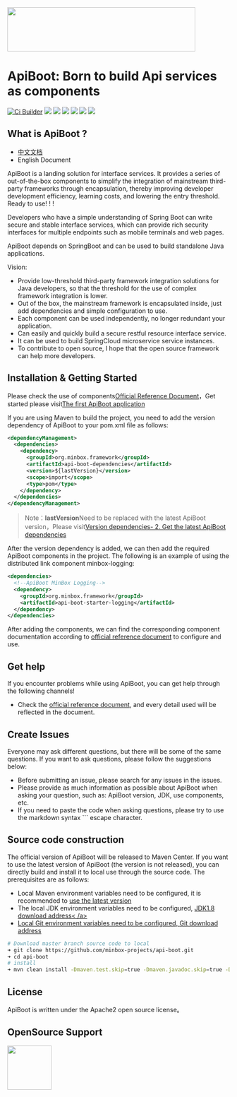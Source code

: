<img src="https://apiboot.minbox.org/img/apiboot-colorful.png" height="100" width="426"/>

# ApiBoot: Born to build Api services as components


[![Ci Builder](https://github.com/minbox-projects/api-boot/workflows/Ci%20Builder/badge.svg)](https://github.com/minbox-projects/api-boot/actions)
[![](https://codecov.io/gh/minbox-projects/api-boot/branch/master/graph/badge.svg)](https://codecov.io/gh/minbox-projects/api-boot)
[![](https://badges.gitter.im/api-boot/community.svg)](https://gitter.im/api-boot/community?utm_source=badge&utm_medium=badge&utm_campaign=pr-badge)
[![](https://img.shields.io/badge/link-官方文档-green.svg?style=flat-square)](https://apiboot.minbox.io)
[![](https://img.shields.io/maven-central/v/org.minbox.framework/api-boot.svg?label=Maven%20Central)](https://search.maven.org/search?q=g:org.minbox.framework)
[![](https://img.shields.io/badge/License-Apache%202.0-green.svg)](https://github.com/weibocom/motan/blob/master/LICENSE)
![](https://img.shields.io/badge/JDK-1.8+-green.svg)

## What is ApiBoot ?

- [中文文档](https://github.com/minbox-projects/api-boot/blob/master/README.zh-CN.md)
- English Document

ApiBoot is a landing solution for interface services. 
It provides a series of out-of-the-box components to simplify the integration of mainstream third-party frameworks through encapsulation, 
thereby improving developer development efficiency, learning costs, and lowering the entry threshold. Ready to use! ! !

Developers who have a simple understanding of Spring Boot can write secure and stable interface services, which can provide rich security interfaces for multiple endpoints such as mobile terminals and web pages.

ApiBoot depends on SpringBoot and can be used to build standalone Java applications.

Vision:

- Provide low-threshold third-party framework integration solutions for Java developers, so that the threshold for the use of complex framework integration is lower.
- Out of the box, the mainstream framework is encapsulated inside, just add dependencies and simple configuration to use.
- Each component can be used independently, no longer redundant your application.
- Can easily and quickly build a secure restful resource interface service.
- It can be used to build SpringCloud microservice service instances.
- To contribute to open source, I hope that the open source framework can help more developers.

## Installation & Getting Started

Please check the use of components<a href="https://apiboot.minbox.org" target="_blank">Official Reference Document</a>，Get started please visit<a href="https://apiboot.minbox.org/zh-cn/docs/quick-start.html" target="_blank">The first ApiBoot application</a>

If you are using Maven to build the project, you need to add the version dependency of ApiBoot to your pom.xml file as follows:

```xml
<dependencyManagement>
  <dependencies>
    <dependency>
      <groupId>org.minbox.framework</groupId>
      <artifactId>api-boot-dependencies</artifactId>
      <version>${lastVersion}</version>
      <scope>import</scope>
      <type>pom</type>
    </dependency>
  </dependencies>
</dependencyManagement>
```

> Note：**lastVersion**Need to be replaced with the latest ApiBoot version，Please visit<a href="https://apiboot.minbox.org/zh-cn/docs/version-rely.html" target="_blank">Version dependencies- 2. Get the latest ApiBoot dependencies</a>

After the version dependency is added, we can then add the required ApiBoot components in the project. The following is an example of using the distributed link component minbox-logging:

```xml
<dependencies>
  <!--ApiBoot MinBox Logging-->
  <dependency>
    <groupId>org.minbox.framework</groupId>
    <artifactId>api-boot-starter-logging</artifactId>
  </dependency>
</dependencies>
```

After adding the components, we can find the corresponding component documentation according to <a href="https://apiboot.minbox.org" target="_blank">official reference document</a> to configure and use.

## Get help

If you encounter problems while using ApiBoot, you can get help through the following channels!

- Check the <a href="https://apiboot.minbox.org" target="_blank">official reference document</a>, and every detail used will be reflected in the document.

## Create Issues

Everyone may ask different questions, but there will be some of the same questions. If you want to ask questions, please follow the suggestions below:

- Before submitting an issue, please search for any issues in the issues.
- Please provide as much information as possible about ApiBoot when asking your question, such as: ApiBoot version, JDK, use components, etc.
- If you need to paste the code when asking questions, please try to use the markdown syntax ``` escape character.

## Source code construction

The official version of ApiBoot will be released to Maven Center. If you want to use the latest version of ApiBoot (the version is not released), you can directly build and install it to local use through the source code. The prerequisites are as follows:

- Local Maven environment variables need to be configured, it is recommended to <a href="https://maven.apache.org/download.cgi" target="_blank">use the latest version</a>
- The local JDK environment variables need to be configured, <a href="https://www.oracle.com/technetwork/java/javase/downloads/jdk8-downloads-2133151.html" target="_blank">JDK1.8 download address< /a>
- Local Git environment variables need to be configured, <a href="https://git-scm.com/downloads" target="_blank">Git download address</a>

```sh
# Download master branch source code to local
➜ git clone https://github.com/minbox-projects/api-boot.git
➜ cd api-boot
# install
➜ mvn clean install -Dmaven.test.skip=true -Dmaven.javadoc.skip=true -Dgpg.skip
```

## License

ApiBoot is written under the Apache2 open source license。

## OpenSource Support

<a href="https://www.jetbrains.com/?from=api-boot"><img src="https://apiboot.minbox.org/img/jetbrains.png" width="100" heith="100"/></a>

